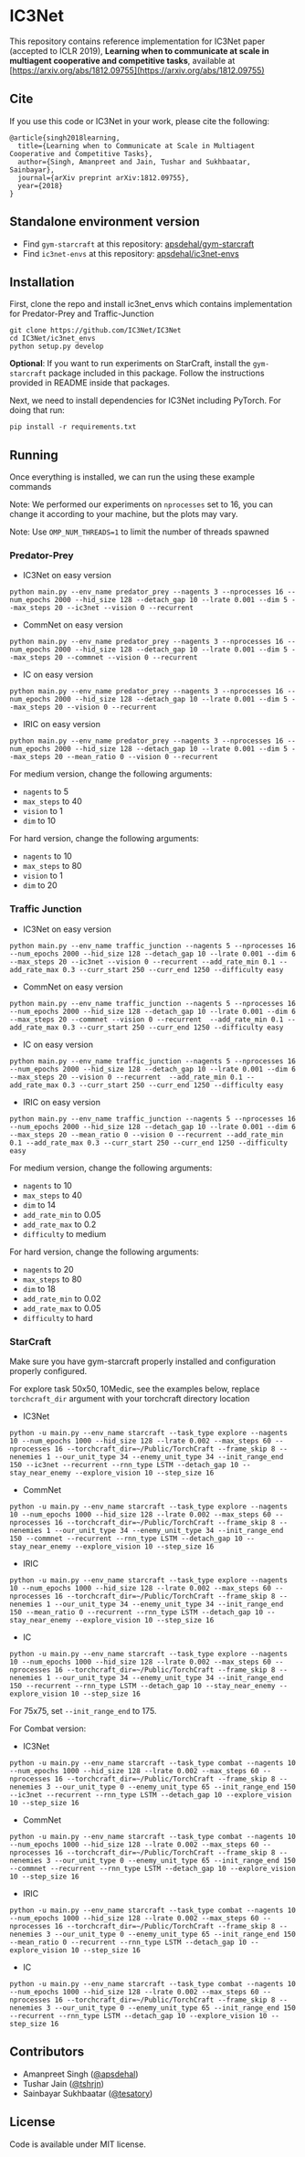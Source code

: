 # IC3Net

This repository contains reference implementation for IC3Net paper (accepted to ICLR 2019), **Learning when to communicate at scale in multiagent cooperative and competitive tasks**, available at [https://arxiv.org/abs/1812.09755](https://arxiv.org/abs/1812.09755)

## Cite

If you use this code or IC3Net in your work, please cite the following:

```
@article{singh2018learning,
  title={Learning when to Communicate at Scale in Multiagent Cooperative and Competitive Tasks},
  author={Singh, Amanpreet and Jain, Tushar and Sukhbaatar, Sainbayar},
  journal={arXiv preprint arXiv:1812.09755},
  year={2018}
}
```

## Standalone environment version

- Find `gym-starcraft` at this repository: [apsdehal/gym-starcraft](https://github.com/apsdehal/gym-starcraft)
- Find `ic3net-envs` at this repository: [apsdehal/ic3net-envs](https://github.com/apsdehal/ic3net-envs)

## Installation

First, clone the repo and install ic3net_envs which contains implementation for Predator-Prey and Traffic-Junction

```
git clone https://github.com/IC3Net/IC3Net
cd IC3Net/ic3net_envs
python setup.py develop
```

**Optional**: If you want to run experiments on StarCraft, install the `gym-starcraft` package included in this package. Follow the instructions provided in README inside that packages.


Next, we need to install dependencies for IC3Net including PyTorch. For doing that run:

```
pip install -r requirements.txt
```

## Running

Once everything is installed, we can run the using these example commands

Note: We performed our experiments on `nprocesses` set to 16, you can change it according to your machine, but the plots may vary.

Note: Use `OMP_NUM_THREADS=1` to limit the number of threads spawned

### Predator-Prey

- IC3Net on easy version

```
python main.py --env_name predator_prey --nagents 3 --nprocesses 16 --num_epochs 2000 --hid_size 128 --detach_gap 10 --lrate 0.001 --dim 5 --max_steps 20 --ic3net --vision 0 --recurrent
```

- CommNet on easy version

```
python main.py --env_name predator_prey --nagents 3 --nprocesses 16 --num_epochs 2000 --hid_size 128 --detach_gap 10 --lrate 0.001 --dim 5 --max_steps 20 --commnet --vision 0 --recurrent
```

- IC on easy version

```
python main.py --env_name predator_prey --nagents 3 --nprocesses 16 --num_epochs 2000 --hid_size 128 --detach_gap 10 --lrate 0.001 --dim 5 --max_steps 20 --vision 0 --recurrent
```

- IRIC on easy version

```
python main.py --env_name predator_prey --nagents 3 --nprocesses 16 --num_epochs 2000 --hid_size 128 --detach_gap 10 --lrate 0.001 --dim 5 --max_steps 20 --mean_ratio 0 --vision 0 --recurrent
```

For medium version, change the following arguments:
- `nagents` to 5
- `max_steps` to 40
- `vision` to 1
- `dim` to 10


For hard version, change the following arguments:
- `nagents` to 10
- `max_steps` to 80
- `vision` to 1
- `dim` to 20


### Traffic Junction

- IC3Net on easy version

```
python main.py --env_name traffic_junction --nagents 5 --nprocesses 16 --num_epochs 2000 --hid_size 128 --detach_gap 10 --lrate 0.001 --dim 6 --max_steps 20 --ic3net --vision 0 --recurrent --add_rate_min 0.1 --add_rate_max 0.3 --curr_start 250 --curr_end 1250 --difficulty easy
```

- CommNet on easy version

```
python main.py --env_name traffic_junction --nagents 5 --nprocesses 16 --num_epochs 2000 --hid_size 128 --detach_gap 10 --lrate 0.001 --dim 6 --max_steps 20 --commnet --vision 0 --recurrent  --add_rate_min 0.1 --add_rate_max 0.3 --curr_start 250 --curr_end 1250 --difficulty easy
```

- IC on easy version

```
python main.py --env_name traffic_junction --nagents 5 --nprocesses 16 --num_epochs 2000 --hid_size 128 --detach_gap 10 --lrate 0.001 --dim 6 --max_steps 20 --vision 0 --recurrent  --add_rate_min 0.1 --add_rate_max 0.3 --curr_start 250 --curr_end 1250 --difficulty easy
```

- IRIC on easy version

```
python main.py --env_name traffic_junction --nagents 5 --nprocesses 16 --num_epochs 2000 --hid_size 128 --detach_gap 10 --lrate 0.001 --dim 6 --max_steps 20 --mean_ratio 0 --vision 0 --recurrent --add_rate_min 0.1 --add_rate_max 0.3 --curr_start 250 --curr_end 1250 --difficulty easy
```

For medium version, change the following arguments:
- `nagents` to 10
- `max_steps` to 40
- `dim` to 14
- `add_rate_min` to 0.05
- `add_rate_max` to 0.2
- `difficulty` to medium


For hard version, change the following arguments:
- `nagents` to 20
- `max_steps` to 80
- `dim` to 18
- `add_rate_min` to 0.02
- `add_rate_max` to 0.05
- `difficulty` to hard

### StarCraft

Make sure you have gym-starcraft properly installed and configuration properly configured.

For explore task 50x50, 10Medic, see the examples below, replace `torchcraft_dir` argument with your torchcraft directory location

- IC3Net

```
python -u main.py --env_name starcraft --task_type explore --nagents 10 --num_epochs 1000 --hid_size 128 --lrate 0.002 --max_steps 60 --nprocesses 16 --torchcraft_dir=~/Public/TorchCraft --frame_skip 8 --nenemies 1 --our_unit_type 34 --enemy_unit_type 34 --init_range_end 150 --ic3net --recurrent --rnn_type LSTM --detach_gap 10 --stay_near_enemy --explore_vision 10 --step_size 16
```

- CommNet

```
python -u main.py --env_name starcraft --task_type explore --nagents 10 --num_epochs 1000 --hid_size 128 --lrate 0.002 --max_steps 60 --nprocesses 16 --torchcraft_dir=~/Public/TorchCraft --frame_skip 8 --nenemies 1 --our_unit_type 34 --enemy_unit_type 34 --init_range_end 150 --commnet --recurrent --rnn_type LSTM --detach_gap 10 --stay_near_enemy --explore_vision 10 --step_size 16
```

- IRIC
```
python -u main.py --env_name starcraft --task_type explore --nagents 10 --num_epochs 1000 --hid_size 128 --lrate 0.002 --max_steps 60 --nprocesses 16 --torchcraft_dir=~/Public/TorchCraft --frame_skip 8 --nenemies 1 --our_unit_type 34 --enemy_unit_type 34 --init_range_end 150 --mean_ratio 0 --recurrent --rnn_type LSTM --detach_gap 10 --stay_near_enemy --explore_vision 10 --step_size 16
```

- IC
```
python -u main.py --env_name starcraft --task_type explore --nagents 10 --num_epochs 1000 --hid_size 128 --lrate 0.002 --max_steps 60 --nprocesses 16 --torchcraft_dir=~/Public/TorchCraft --frame_skip 8 --nenemies 1 --our_unit_type 34 --enemy_unit_type 34 --init_range_end 150 --recurrent --rnn_type LSTM --detach_gap 10 --stay_near_enemy --explore_vision 10 --step_size 16
```

For 75x75, set `--init_range_end` to 175.

For Combat version:

- IC3Net
```
python -u main.py --env_name starcraft --task_type combat --nagents 10 --num_epochs 1000 --hid_size 128 --lrate 0.002 --max_steps 60 --nprocesses 16 --torchcraft_dir=~/Public/TorchCraft --frame_skip 8 --nenemies 3 --our_unit_type 0 --enemy_unit_type 65 --init_range_end 150 --ic3net --recurrent --rnn_type LSTM --detach_gap 10 --explore_vision 10 --step_size 16
```

- CommNet

```
python -u main.py --env_name starcraft --task_type combat --nagents 10 --num_epochs 1000 --hid_size 128 --lrate 0.002 --max_steps 60 --nprocesses 16 --torchcraft_dir=~/Public/TorchCraft --frame_skip 8 --nenemies 3 --our_unit_type 0 --enemy_unit_type 65 --init_range_end 150 --commnet --recurrent --rnn_type LSTM --detach_gap 10 --explore_vision 10 --step_size 16
```


- IRIC
```
python -u main.py --env_name starcraft --task_type combat --nagents 10 --num_epochs 1000 --hid_size 128 --lrate 0.002 --max_steps 60 --nprocesses 16 --torchcraft_dir=~/Public/TorchCraft --frame_skip 8 --nenemies 3 --our_unit_type 0 --enemy_unit_type 65 --init_range_end 150 --mean_ratio 0 --recurrent --rnn_type LSTM --detach_gap 10 --explore_vision 10 --step_size 16
```

- IC
```
python -u main.py --env_name starcraft --task_type combat --nagents 10 --num_epochs 1000 --hid_size 128 --lrate 0.002 --max_steps 60 --nprocesses 16 --torchcraft_dir=~/Public/TorchCraft --frame_skip 8 --nenemies 3 --our_unit_type 0 --enemy_unit_type 65 --init_range_end 150 --recurrent --rnn_type LSTM --detach_gap 10 --explore_vision 10 --step_size 16
```

## Contributors

- Amanpreet Singh ([@apsdehal](https://github.com/apsdehal))
- Tushar Jain ([@tshrjn](https://github.com/tshrjn))
- Sainbayar Sukhbaatar ([@tesatory](https://github.com/tesatory))

## License

Code is available under MIT license.
